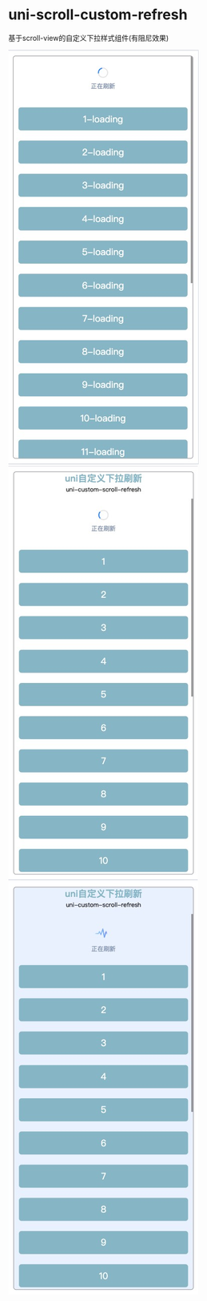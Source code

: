 # uni-scroll-custom-refresh
基于scroll-view的自定义下拉样式组件(有阻尼效果)

![image](./static/example1.jpg)
![image](./static/example2.jpg)
![image](./static/example3.jpg)
